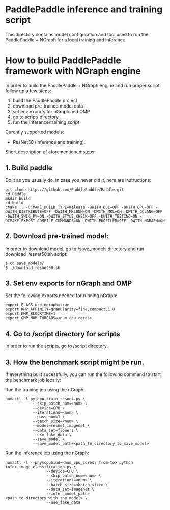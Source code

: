 
# PaddlePaddle inference and training script
This directory contains model configuration and tool used to run the PaddlePaddle + NGraph for a local training and inference.

# How to build PaddlePaddle framework with NGraph engine
In order to build the PaddlePaddle + NGraph engine and run proper script follow up a few steps:
1. build the PaddlePaddle project
2. download pre-trained model data
3. set env exports for nGraph and OMP
4. go to script/ directory
5. run the inference/training script

Curently supported models:
* ResNet50 (inference and training).

Short description of aforementioned steps:

## 1. Build paddle
Do it as you usually do. In case you never did it, here are instructions:
```
git clone https://github.com/PaddlePaddle/Paddle.git
cd Paddle
mkdir build
cd build
cmake .. -DCMAKE_BUILD_TYPE=Release -DWITH_DOC=OFF -DWITH_GPU=OFF -DWITH_DISTRIBUTE=OFF -DWITH_MKLDNN=ON -DWITH_MKL=ON -DWITH_GOLANG=OFF -DWITH_SWIG_PY=ON -DWITH_STYLE_CHECK=OFF -DWITH_TESTING=ON -DCMAKE_EXPORT_COMPILE_COMMANDS=ON -DWITH_PROFILER=OFF -DWITH_NGRAPH=ON
```
## 2. Download pre-trained model:
In order to download model, go to /save_models directory and run download_resnet50.sh script:
```
$ cd save_models/
$ ./download_resnet50.sh
```

## 3. Set env exports for nGraph and OMP
Set the following exports needed for running nGraph:
```
export FLAGS_use_ngraph=true
export KMP_AFFINITY=granularity=fine,compact,1,0
export KMP_BLOCKTIME=1
export OMP_NUM_THREADS=<num_cpu_cores>
```

## 4. Go to /script directory for scripts
In order to run the scripts, go to /script directory.

## 3. How the benchmark script might be run.
If everything built sucessfully, you can run the following command to start the benchmark job locally:

Run the training job using the nGraph:
```
numactl -l python train_resnet.py \
            --skip_batch_num=<num> \
            --device=CPU \
            --iterations=<num> \
            --pass_num=1 \
            --batch_size=<num> \
            --model=resnet_imagenet \
            --data_set=flowers \
            --use_fake_data \
            --save_model \
            --save_model_path=<path_to_directory_to_save_model>
```
Run the inference job using the nGraph:
```
numactl -l --physcpubind=<num_cpu_cores; from-to> python infer_image_classification.py \
                  --device=CPU \
                  --skip_batch_num=<num> \
                  --iterations=<num> \
                  --batch_size=<batch_size> \
                  --data_set=imagenet \
                  --infer_model_path=<path_to_directory_with_the_model> \
                  --use_fake_data
```

